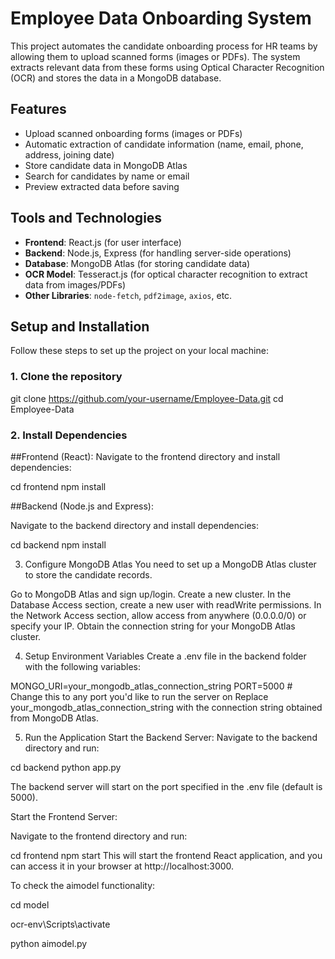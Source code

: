 # Employee Data Onboarding System

This project automates the candidate onboarding process for HR teams by allowing them to upload scanned forms (images or PDFs). The system extracts relevant data from these forms using Optical Character Recognition (OCR) and stores the data in a MongoDB database.

## Features
- Upload scanned onboarding forms (images or PDFs)
- Automatic extraction of candidate information (name, email, phone, address, joining date)
- Store candidate data in MongoDB Atlas
- Search for candidates by name or email
- Preview extracted data before saving

## Tools and Technologies
- **Frontend**: React.js (for user interface)
- **Backend**: Node.js, Express (for handling server-side operations)
- **Database**: MongoDB Atlas (for storing candidate data)
- **OCR Model**: Tesseract.js (for optical character recognition to extract data from images/PDFs)
- **Other Libraries**: `node-fetch`, `pdf2image`, `axios`, etc.

## Setup and Installation

Follow these steps to set up the project on your local machine:

### 1. Clone the repository

git clone https://github.com/your-username/Employee-Data.git
cd Employee-Data


### 2. Install Dependencies
##Frontend (React):
Navigate to the frontend directory and install dependencies:

cd frontend
npm install


##Backend (Node.js and Express):

Navigate to the backend directory and install dependencies:

cd backend
npm install

3. Configure MongoDB Atlas
You need to set up a MongoDB Atlas cluster to store the candidate records.

Go to MongoDB Atlas and sign up/login.
Create a new cluster.
In the Database Access section, create a new user with readWrite permissions.
In the Network Access section, allow access from anywhere (0.0.0.0/0) or specify your IP.
Obtain the connection string for your MongoDB Atlas cluster.

4. Setup Environment Variables
Create a .env file in the backend folder with the following variables:

MONGO_URI=your_mongodb_atlas_connection_string
PORT=5000  # Change this to any port you'd like to run the server on
Replace your_mongodb_atlas_connection_string with the connection string obtained from MongoDB Atlas.

5. Run the Application
Start the Backend Server:
Navigate to the backend directory and run:

cd backend
python app.py

The backend server will start on the port specified in the .env file (default is 5000).

Start the Frontend Server:

Navigate to the frontend directory and run:

cd frontend
npm start
This will start the frontend React application, and you can access it in your browser at http://localhost:3000.

To check the aimodel functionality:

cd model

ocr-env\Scripts\activate

python aimodel.py

